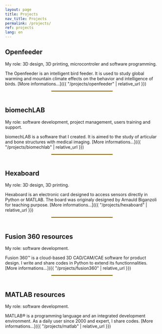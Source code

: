 ```yaml
---
layout: page
title: Projects
nav_title: Projects
permalink: /projects/
ref: projects
lang: en
---
```


## Openfeeder

My role: 3D design, 3D printing, microcontroler and software programming.

The Openfeeder is an intelligent bird feeder. It is used to study global warming and mountain climate effects on the behavior and intelligence of birds. [More informations…]({{ "/projects/openfeeder" | relative_url }})

<div style="width: 40%;margin-left: auto;margin-right: auto; padding-bottom: 5px"><hr style="border:0; border:1px solid #E8AD23;"></div>

## biomechLAB

My role: software development, project management, users training and support.

biomechLAB is a software that I created. It is aimed to the study of articular and bone structures with medical imaging. [More informations…]({{ "/projects/biomechlab" | relative_url }})

<div style="width: 40%;margin-left: auto;margin-right: auto; padding-bottom: 5px"><hr style="border:0; border:1px solid #E8AD23;"></div>

## Hexaboard

My role: 3D design, 3D printing.

Hexaboard is an electronic card designed to access sensors directly in Python or MATLAB. The board was originaly designed by Arnauld Biganzoli for teaching purpose. [More informations…]({{ "/projects/hexaboard" | relative_url }})

<div style="width: 40%;margin-left: auto;margin-right: auto; padding-bottom: 5px"><hr style="border:0; border:1px solid #E8AD23;"></div>

## Fusion 360 resources

My role: software development.

Fusion 360&trade; is a cloud-based 3D CAD/CAM/CAE software for product design. I write and share codes in Python to extend its functionnalities. [More informations…]({{ "/projects/fusion360" | relative_url }})

<div style="width: 40%;margin-left: auto;margin-right: auto; padding-bottom: 5px"><hr style="border:0; border:1px solid #E8AD23;"></div>

## MATLAB resources

My role: software development.

MATLAB&reg; is a programming language and an integrated development environment. As a daily user since 2000 and expert, I share codes. [More informations…]({{ "/projects/matlab" | relative_url }})



